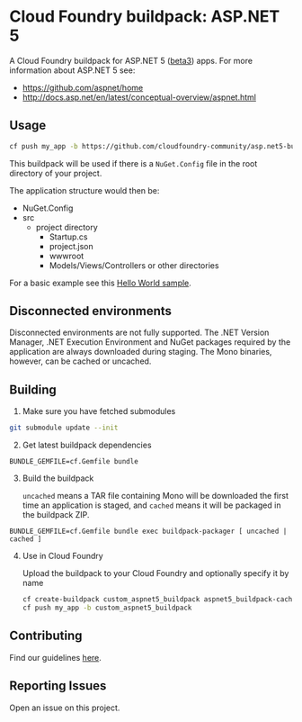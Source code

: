 # Cloud Foundry buildpack: ASP.NET 5

A Cloud Foundry buildpack for ASP.NET 5 ([beta3][]) apps. For more information about ASP.NET 5 see:

* https://github.com/aspnet/home
* http://docs.asp.net/en/latest/conceptual-overview/aspnet.html

## Usage

```bash
cf push my_app -b https://github.com/cloudfoundry-community/asp.net5-buildpack.git
```

This buildpack will be used if there is a `NuGet.Config` file in the root directory of your project.

The application structure would then be:
- NuGet.Config
- src
  - project directory
    - Startup.cs
    - project.json
    - wwwroot
    - Models/Views/Controllers or other directories

For a basic example see this [Hello World sample][].

## Disconnected environments
Disconnected environments are not fully supported. The .NET Version Manager, .NET Execution Environment and NuGet packages required by the application are always downloaded during staging. The Mono binaries, however, can be cached or uncached.

## Building

1. Make sure you have fetched submodules

  ```bash
  git submodule update --init
  ```

2. Get latest buildpack dependencies

  ```shell
  BUNDLE_GEMFILE=cf.Gemfile bundle
  ```

3. Build the buildpack

    `uncached` means a TAR file containing Mono will be downloaded the first time an application is staged, and `cached` means it will be packaged in the buildpack ZIP.

  ```shell
  BUNDLE_GEMFILE=cf.Gemfile bundle exec buildpack-packager [ uncached | cached ]
  ```

4. Use in Cloud Foundry

    Upload the buildpack to your Cloud Foundry and optionally specify it by name
        
    ```bash
    cf create-buildpack custom_aspnet5_buildpack aspnet5_buildpack-cached-custom.zip 1
    cf push my_app -b custom_aspnet5_buildpack
    ```  

## Contributing

Find our guidelines [here](./CONTRIBUTING.md).

## Reporting Issues

Open an issue on this project.


[Hello World sample]: https://github.com/opiethehokie/asp.net5-helloworld
[beta3]: https://github.com/aspnet/Home/releases/tag/v1.0.0-beta3
